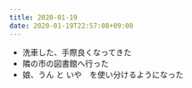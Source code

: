 ```yaml
---
title: 2020-01-19
date: 2020-01-19T22:57:08+09:00
---
```


- 洗車した、手際良くなってきた
- 隣の市の図書館へ行った
- 娘、うん と いや　を使い分けるようになった
